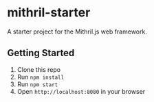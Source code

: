 # mithril-starter
A starter project for the Mithril.js web framework.

## Getting Started
1. Clone this repo
2. Run `npm install`
3. Run `npm start`
4. Open `http://localhost:8080` in your browser